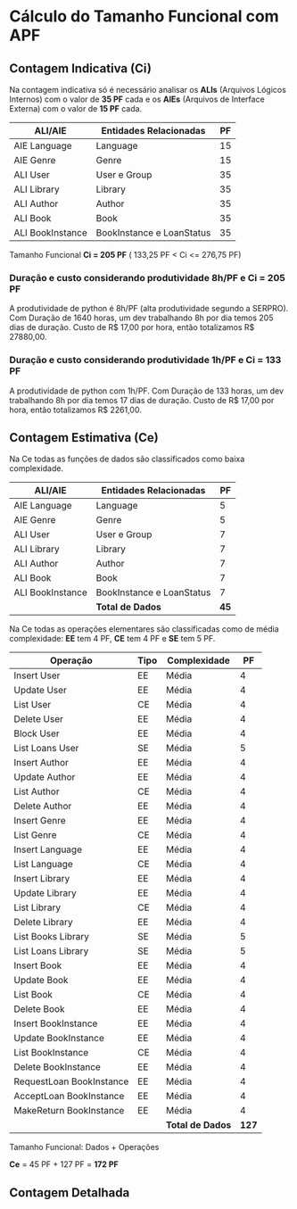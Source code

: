 # Cálculo do Tamanho Funcional com APF

## Contagem Indicativa (Ci)

Na contagem indicativa só é necessário analisar os **ALIs** (Arquivos Lógicos Internos) com o valor de **35 PF** cada 
e os **AIEs** (Arquivos de Interface Externa) com o valor de **15 PF** cada.

| ALI/AIE          | Entidades Relacionadas    |  PF  |
|------------------|---------------------------|------|
| AIE Language     | Language                  |  15  |
| AIE Genre        | Genre                     |  15  |
| ALI User         | User e Group              |  35  |
| ALI Library      | Library                   |  35  |
| ALI Author       | Author                    |  35  |
| ALI Book         | Book                      |  35  |
| ALI BookInstance | BookInstance e LoanStatus |  35  |

Tamanho Funcional **Ci = 205 PF** ( 133,25 PF < Ci <= 276,75 PF)

### Duração e custo considerando produtividade 8h/PF e Ci = 205 PF

A produtividade de python é 8h/PF (alta produtividade segundo a SERPRO).
Com Duração de 1640 horas, um dev trabalhando 8h por dia temos 205 dias de duração.
Custo de R$ 17,00 por hora, então totalizamos R$ 27880,00.

### Duração e custo considerando produtividade 1h/PF e Ci = 133 PF

A produtividade de python com 1h/PF.
Com Duração de 133 horas, um dev trabalhando 8h por dia temos 17 dias de duração.
Custo de R$ 17,00 por hora, então totalizamos R$ 2261,00.

## Contagem Estimativa (Ce)

Na Ce todas as funções de dados são classificados como baixa complexidade.

| ALI/AIE          | Entidades Relacionadas    |  PF  |
|------------------|---------------------------|------|
| AIE Language     | Language                  |   5  |
| AIE Genre        | Genre                     |   5  |
| ALI User         | User e Group              |   7  |
| ALI Library      | Library                   |   7  |
| ALI Author       | Author                    |   7  |
| ALI Book         | Book                      |   7  |
| ALI BookInstance | BookInstance e LoanStatus |   7  |
|                  | **Total de Dados**        |**45**|

Na Ce todas as operações elementares são classificadas como de média complexidade: 
**EE** tem 4 PF, **CE** tem 4 PF e **SE** tem 5 PF. 

| Operação                | Tipo | Complexidade    |  PF  |
|-------------------------|------|-----------------|------|
| Insert User             |  EE  |      Média      |   4  |
| Update User             |  EE  |      Média      |   4  |
| List User               |  CE  |      Média      |   4  |
| Delete User             |  EE  |      Média      |   4  |
| Block User              |  EE  |      Média      |   4  |
| List Loans User         |  SE  |      Média      |   5  |
| Insert Author           |  EE  |      Média      |   4  |
| Update Author           |  EE  |      Média      |   4  |
| List Author             |  CE  |      Média      |   4  |
| Delete Author           |  EE  |      Média      |   4  |
| Insert Genre            |  EE  |      Média      |   4  |
| List Genre              |  CE  |      Média      |   4  |
| Insert Language         |  EE  |      Média      |   4  |
| List Language           |  CE  |      Média      |   4  |
| Insert Library          |  EE  |      Média      |   4  |
| Update Library          |  EE  |      Média      |   4  |
| List Library            |  CE  |      Média      |   4  |
| Delete Library          |  EE  |      Média      |   4  |
| List Books Library      |  SE  |      Média      |   5  |
| List Loans Library      |  SE  |      Média      |   5  |
| Insert Book             |  EE  |      Média      |   4  |
| Update Book             |  EE  |      Média      |   4  |
| List Book               |  CE  |      Média      |   4  |
| Delete Book             |  EE  |      Média      |   4  |
| Insert BookInstance     |  EE  |      Média      |   4  |
| Update BookInstance     |  EE  |      Média      |   4  |
| List BookInstance       |  CE  |      Média      |   4  |
| Delete BookInstance     |  EE  |      Média      |   4  |
| RequestLoan BookInstance|  EE  |      Média      |   4  |
| AcceptLoan BookInstance |  EE  |      Média      |   4  |
| MakeReturn BookInstance |  EE  |      Média      |   4  |
|                         |      |**Total de Dados**|**127**|

Tamanho Funcional: Dados + Operações

**Ce** = 45 PF + 127 PF = **172 PF**

## Contagem Detalhada
